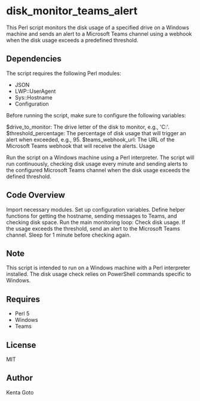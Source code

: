 # disk_monitor_teams_alert

This Perl script monitors the disk usage of a specified drive on a Windows machine and sends an alert to a Microsoft Teams channel using a webhook when the disk usage exceeds a predefined threshold.

## Dependencies

The script requires the following Perl modules:

- JSON
- LWP::UserAgent
- Sys::Hostname
- Configuration

Before running the script, make sure to configure the following variables:

$drive_to_monitor: The drive letter of the disk to monitor, e.g., 'C:'.
$threshold_percentage: The percentage of disk usage that will trigger an alert when exceeded, e.g., 95.
$teams_webhook_url: The URL of the Microsoft Teams webhook that will receive the alerts.
Usage

Run the script on a Windows machine using a Perl interpreter. The script will run continuously, checking disk usage every minute and sending alerts to the configured Microsoft Teams channel when the disk usage exceeds the defined threshold.

## Code Overview

Import necessary modules.
Set up configuration variables.
Define helper functions for getting the hostname, sending messages to Teams, and checking disk space.
Run the main monitoring loop:
Check disk usage.
If the usage exceeds the threshold, send an alert to the Microsoft Teams channel.
Sleep for 1 minute before checking again.

## Note

This script is intended to run on a Windows machine with a Perl interpreter installed. The disk usage check relies on PowerShell commands specific to Windows.

## Requires
- Perl 5  
- Windows  
- Teams  

## License
MIT

## Author
Kenta Goto
